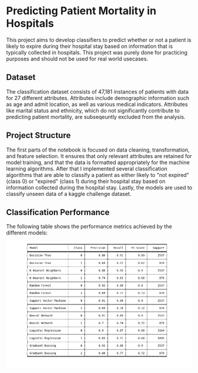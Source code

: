 # Predicting Patient Mortality in Hospitals
This project aims to develop classifiers to predict whether or not a patient is likely to expire during their hospital stay based on information that is typically collected in hospitals. This project was purely done for practicing purposes and should not be used for real world usecases.

## Dataset
The classification dataset consists of 47,181 instances of patients with data for 27 different attributes. Attributes include demographic information such as age and admit location, as well as various medical indicators. Attributes like marital status and ethnicity, which do not significantly contribute to predicting patient mortality, are subseqeuntly excluded from the analysis.

## Project Structure
The first parts of the notebook is focused on data cleaning, transformation, and feature selection. It ensures that only relevant attributes are retained for model training, and that the data is formatted appropriately for the machine learning algorithms.
After that I implemented several classification algorithms that are able to classify a patient as either likely to "not expired" (class 0) or "expired" (class 1) during their hospital stay based on information collected during the hospital stay. Lastly, the models are used to classify unseen data of a kaggle challenge dataset.

## Classification Performance
The following table shows the performance metrics achieved by the different models:

![models_performance.png](https://github.com/jannikauer/hospital-dataset-classification/blob/main/models_performance.png)


